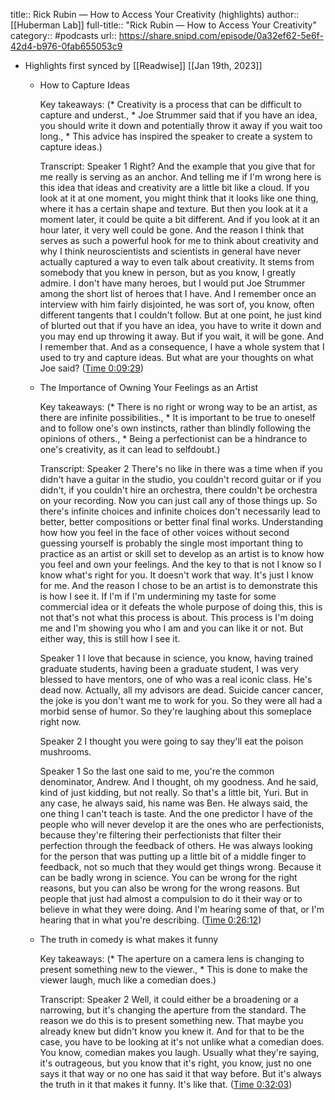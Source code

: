 title:: Rick Rubin —  How to Access Your Creativity (highlights)
author:: [[Huberman Lab]]
full-title:: "Rick Rubin —  How to Access Your Creativity"
category:: #podcasts
url:: https://share.snipd.com/episode/0a32ef62-5e6f-42d4-b976-0fab655053c9

- Highlights first synced by [[Readwise]] [[Jan 19th, 2023]]
	- How to Capture Ideas
	  
	  Key takeaways:
	  (* Creativity is a process that can be difficult to capture and underst., * Joe Strummer said that if you have an idea, you should write it down and potentially throw it away if you wait too long., * This advice has inspired the speaker to create a system to capture ideas.)
	  
	  Transcript:
	  Speaker 1
	  Right? And the example that you give that for me really is serving as an anchor. And telling me if I'm wrong here is this idea that ideas and creativity are a little bit like a cloud. If you look at it at one moment, you might think that it looks like one thing, where it has a certain shape and texture. But then you look at it a moment later, it could be quite a bit different. And if you look at it an hour later, it very well could be gone. And the reason I think that serves as such a powerful hook for me to think about creativity and why I think neuroscientists and scientists in general have never actually captured a way to even talk about creativity. It stems from somebody that you knew in person, but as you know, I greatly admire. I don't have many heroes, but I would put Joe Strummer among the short list of heroes that I have. And I remember once an interview with him fairly disjointed, he was sort of, you know, often different tangents that I couldn't follow. But at one point, he just kind of blurted out that if you have an idea, you have to write it down and you may end up throwing it away. But if you wait, it will be gone. And I remember that. And as a consequence, I have a whole system that I used to try and capture ideas. But what are your thoughts on what Joe said? ([Time 0:09:29](https://share.snipd.com/snip/d3243040-88b0-4b01-b890-c937aff83a11))
	- The Importance of Owning Your Feelings as an Artist
	  
	  Key takeaways:
	  (* There is no right or wrong way to be an artist, as there are infinite possibilities., * It is important to be true to oneself and to follow one's own instincts, rather than blindly following the opinions of others., * Being a perfectionist can be a hindrance to one's creativity, as it can lead to selfdoubt.)
	  
	  Transcript:
	  Speaker 2
	  There's no like in there was a time when if you didn't have a guitar in the studio, you couldn't record guitar or if you didn't, if you couldn't hire an orchestra, there couldn't be orchestra on your recording. Now you can just call any of those things up. So there's infinite choices and infinite choices don't necessarily lead to better, better compositions or better final final works. Understanding how how you feel in the face of other voices without second guessing yourself is probably the single most important thing to practice as an artist or skill set to develop as an artist is to know how you feel and own your feelings. And the key to that is not I know so I know what's right for you. It doesn't work that way. It's just I know for me. And the reason I chose to be an artist is to demonstrate this is how I see it. If I'm if I'm undermining my taste for some commercial idea or it defeats the whole purpose of doing this, this is not that's not what this process is about. This process is I'm doing me and I'm showing you who I am and you can like it or not. But either way, this is still how I see it.
	  
	  Speaker 1
	  I love that because in science, you know, having trained graduate students, having been a graduate student, I was very blessed to have mentors, one of who was a real iconic class. He's dead now. Actually, all my advisors are dead. Suicide cancer cancer, the joke is you don't want me to work for you. So they were all had a morbid sense of humor. So they're laughing about this someplace right now.
	  
	  Speaker 2
	  I thought you were going to say they'll eat the poison mushrooms.
	  
	  Speaker 1
	  So the last one said to me, you're the common denominator, Andrew. And I thought, oh my goodness. And he said, kind of just kidding, but not really. So that's a little bit, Yuri. But in any case, he always said, his name was Ben. He always said, the one thing I can't teach is taste. And the one predictor I have of the people who will never develop it are the ones who are perfectionists, because they're filtering their perfectionists that filter their perfection through the feedback of others. He was always looking for the person that was putting up a little bit of a middle finger to feedback, not so much that they would get things wrong. Because it can be badly wrong in science. You can be wrong for the right reasons, but you can also be wrong for the wrong reasons. But people that just had almost a compulsion to do it their way or to believe in what they were doing. And I'm hearing some of that, or I'm hearing that in what you're describing. ([Time 0:26:12](https://share.snipd.com/snip/534b9850-b273-4d60-af99-f90b234c09b6))
	- The truth in comedy is what makes it funny
	  
	  Key takeaways:
	  (* The aperture on a camera lens is changing to present something new to the viewer., * This is done to make the viewer laugh, much like a comedian does.)
	  
	  Transcript:
	  Speaker 2
	  Well, it could either be a broadening or a narrowing, but it's changing the aperture from the standard. The reason we do this is to present something new. That maybe you already knew but didn't know you knew it. And for that to be the case, you have to be looking at it's not unlike what a comedian does. You know, comedian makes you laugh. Usually what they're saying, it's outrageous, but you know that it's right, you know, just no one says it that way or no one has said it that way before. But it's always the truth in it that makes it funny. It's like that. ([Time 0:32:03](https://share.snipd.com/snip/c7a7489f-9b08-4417-9ffb-c2a68cb2bc90))